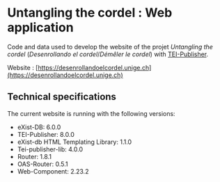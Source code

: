 # Untangling the cordel : Web application

Code and data used to develop the website of the projet *Untangling the cordel* (*Desenrollando el cordel*/*Démêler le cordel*) with [TEI-Publisher](https://teipublisher.com/exist/apps/tei-publisher-home/index.html).

Website : [https://desenrollandoelcordel.unige.ch](https://desenrollandoelcordel.unige.ch)

## Technical specifications
The current website is running with the following versions:
- eXist-DB: 6.0.0
- TEI-Publisher: 8.0.0
- eXist-db HTML Templating Library: 1.1.0
- Tei-publisher-lib: 4.0.0
- Router: 1.8.1
- OAS-Router: 0.5.1
- Web-Component: 2.23.2